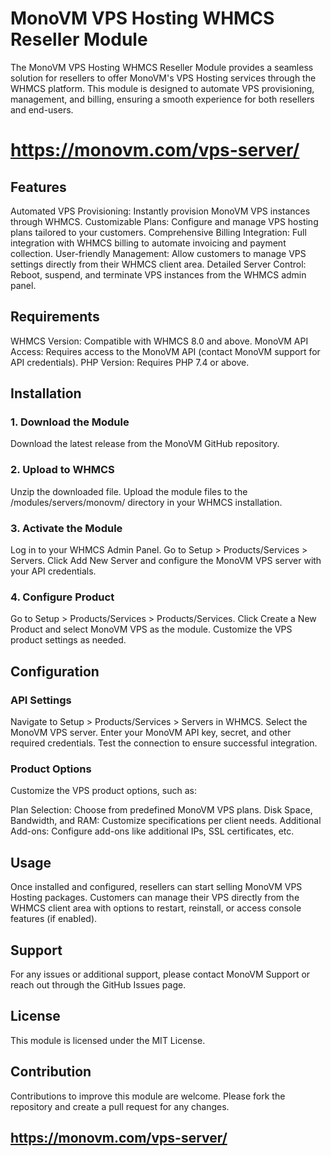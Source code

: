 # MonoVM VPS Hosting WHMCS Reseller Module #
The MonoVM VPS Hosting WHMCS Reseller Module provides a seamless solution for resellers to offer MonoVM's VPS Hosting services through the WHMCS platform. This module is designed to automate VPS provisioning, management, and billing, ensuring a smooth experience for both resellers and end-users.

# https://monovm.com/vps-server/ #

## Features ##
Automated VPS Provisioning: Instantly provision MonoVM VPS instances through WHMCS.
Customizable Plans: Configure and manage VPS hosting plans tailored to your customers.
Comprehensive Billing Integration: Full integration with WHMCS billing to automate invoicing and payment collection.
User-friendly Management: Allow customers to manage VPS settings directly from their WHMCS client area.
Detailed Server Control: Reboot, suspend, and terminate VPS instances from the WHMCS admin panel.
## Requirements ##
WHMCS Version: Compatible with WHMCS 8.0 and above.
MonoVM API Access: Requires access to the MonoVM API (contact MonoVM support for API credentials).
PHP Version: Requires PHP 7.4 or above.
## Installation ##
### 1. Download the Module ###
Download the latest release from the MonoVM GitHub repository.

### 2. Upload to WHMCS ###
Unzip the downloaded file.
Upload the module files to the /modules/servers/monovm/ directory in your WHMCS installation.
### 3. Activate the Module ###
Log in to your WHMCS Admin Panel.
Go to Setup > Products/Services > Servers.
Click Add New Server and configure the MonoVM VPS server with your API credentials.
### 4. Configure Product ###
Go to Setup > Products/Services > Products/Services.
Click Create a New Product and select MonoVM VPS as the module.
Customize the VPS product settings as needed.
## Configuration ##
### API Settings ###
Navigate to Setup > Products/Services > Servers in WHMCS.
Select the MonoVM VPS server.
Enter your MonoVM API key, secret, and other required credentials.
Test the connection to ensure successful integration.
### Product Options ###
Customize the VPS product options, such as:

Plan Selection: Choose from predefined MonoVM VPS plans.
Disk Space, Bandwidth, and RAM: Customize specifications per client needs.
Additional Add-ons: Configure add-ons like additional IPs, SSL certificates, etc.
## Usage ##
Once installed and configured, resellers can start selling MonoVM VPS Hosting packages. Customers can manage their VPS directly from the WHMCS client area with options to restart, reinstall, or access console features (if enabled).

## Support ##
For any issues or additional support, please contact MonoVM Support or reach out through the GitHub Issues page.

## License ##
This module is licensed under the MIT License.

## Contribution ##
Contributions to improve this module are welcome. Please fork the repository and create a pull request for any changes.

## https://monovm.com/vps-server/ ##
